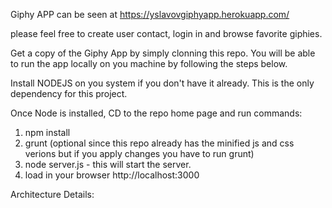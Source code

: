Giphy APP can be seen at https://yslavovgiphyapp.herokuapp.com/

please feel free to create user contact, login in and browse favorite giphies.

Get a copy of the Giphy App by simply clonning this repo.
You will be able to run the app locally on you machine by following the steps below.


Install NODEJS on you system if you don't have it already. This is the only dependency for this project.

Once Node is installed, CD to the repo home page and run commands:

1. npm install
2. grunt (optional since this repo already has the minified js and css verions but if you apply changes you have to run grunt)
3. node server.js  - this will start the server.
4. load in your browser http://localhost:3000

Architecture Details:
